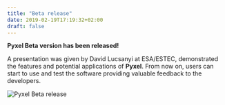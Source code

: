 ```yaml
---
title: "Beta release"
date: 2019-02-19T17:19:32+02:00
draft: false
---
```


**Pyxel Beta version has been released!** 

A presentation was given by David Lucsanyi at ESA/ESTEC, demonstrated 
the features and potential applications of **Pyxel**. From now on, users can start to use and test the software providing
valuable feedback to the developers.

<img src="/img/pyxel-beta-release.png" alt="Pyxel Beta release">